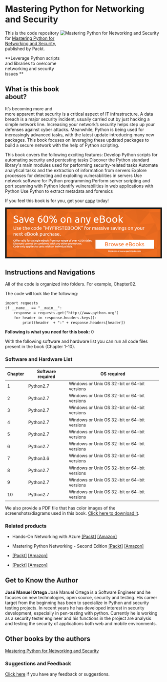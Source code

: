 # Mastering Python for Networking and Security

<a href="https://www.packtpub.com/networking-and-servers/mastering-python-networking-and-security?utm_source=github&utm_medium=repository&utm_campaign=9781788992510 "><img src="https://d1ldz4te4covpm.cloudfront.net/sites/default/files/imagecache/ppv4_main_book_cover/9781788992510.png" alt="Mastering Python for Networking and Security" height="256px" align="right"></a>

This is the code repository for [Mastering Python for Networking and Security](https://www.packtpub.com/networking-and-servers/mastering-python-networking-and-security?utm_source=github&utm_medium=repository&utm_campaign=9781788992510 ), published by Packt.

**Leverage Python scripts and libraries to overcome networking and security issues
**

## What is this book about?
It’s becoming more and more apparent that security is a critical aspect of IT infrastructure. A data breach is a major security incident, usually carried out by just hacking a simple network line. Increasing your network’s security helps step up your defenses against cyber attacks. Meanwhile, Python is being used for increasingly advanced tasks, with the latest update introducing many new packages. This book focuses on leveraging these updated packages to build a secure network with the help of Python scripting.

This book covers the following exciting features:
Develop Python scripts for automating security and pentesting tasks 
Discover the Python standard library's main modules used for performing security-related tasks 
Automate analytical tasks and the extraction of information from servers 
Explore processes for detecting and exploiting vulnerabilities in servers 
Use network software for Python programming 
Perform server scripting and port scanning with Python 
Identify vulnerabilities in web applications with Python 
Use Python to extract metadata and forensics 

If you feel this book is for you, get your [copy](https://www.amazon.com/dp/1788992512) today!

<a href="https://www.packtpub.com/?utm_source=github&utm_medium=banner&utm_campaign=GitHubBanner"><img src="https://raw.githubusercontent.com/PacktPublishing/GitHub/master/GitHub.png" 
alt="https://www.packtpub.com/" border="5" /></a>

## Instructions and Navigations
All of the code is organized into folders. For example, Chapter02.

The code will look like the following:
```
import requests
if __name__ == "__main__":
    response = requests.get("http://www.python.org")
    for header in response.headers.keys():
        print(header  + ":" + response.headers[header])

```

**Following is what you need for this book:**
0

With the following software and hardware list you can run all code files present in the book (Chapter 1-10).
### Software and Hardware List
| Chapter | Software required | OS required |
| -------- | ------------------------------------ | ----------------------------------- |
| 1 | Python2.7 | Windows or Unix OS 32-bit or 64-bit versions |
| 2 | Python2.7 | Windows or Unix OS 32-bit or 64-bit versions |
| 3 | Python2.7 | Windows or Unix OS 32-bit or 64-bit versions |
| 4 | Python2.7 | Windows or Unix OS 32-bit or 64-bit versions |
| 5 | Python2.7 | Windows or Unix OS 32-bit or 64-bit versions |
| 6 | Python2.7 | Windows or Unix OS 32-bit or 64-bit versions |
| 7 | Python3.6 | Windows or Unix OS 32-bit or 64-bit versions |
| 8 | Python2.7 | Windows or Unix OS 32-bit or 64-bit versions |
| 9 | Python2.7 | Windows or Unix OS 32-bit or 64-bit versions |
| 10 | Python2.7 | Windows or Unix OS 32-bit or 64-bit versions |

We also provide a PDF file that has color images of the screenshots/diagrams used in this book. [Click here to download it](https://www.packtpub.com/sites/default/files/downloads/9781788992510_ColorImages.pdf).

### Related products
* Hands-On Networking with Azure [[Packt]](https://www.packtpub.com/virtualization-and-cloud/hands-networking-azure?utm_source=github&utm_medium=repository&utm_campaign=9781788998222 ) [[Amazon]](https://www.amazon.com/dp/1788998227)

* Mastering Python Networking - Second Edition [[Packt]](https://www.packtpub.com/networking-and-servers/mastering-python-networking-second-edition?utm_source=github&utm_medium=repository&utm_campaign=9781789135992 ) [[Amazon]](https://www.amazon.com/dp/1789135990)

*  [[Packt]]() [[Amazon]](https://www.amazon.com/dp/)

*  [[Packt]]() [[Amazon]](https://www.amazon.com/dp/)

## Get to Know the Author
**José Manuel Ortega**
José Manuel Ortega is a Software Engineer and he focuses on new technologies, open source, security and testing. His career target from the beginning has been to specialize in Python and security testing projects. In recent years he has developed interest in security development, especially in pen-testing with python. Currently he is working as a security tester engineer and his functions in the project are analysis and testing the security of applications both web and mobile environments.

## Other books by the authors
[Mastering Python for Networking and Security](https://www.packtpub.com/networking-and-servers/mastering-python-networking-and-security?utm_source=github&utm_medium=repository&utm_campaign=9781788992510 )

### Suggestions and Feedback
[Click here](https://docs.google.com/forms/d/e/1FAIpQLSdy7dATC6QmEL81FIUuymZ0Wy9vH1jHkvpY57OiMeKGqib_Ow/viewform) if you have any feedback or suggestions.


